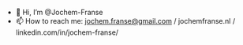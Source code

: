 - 👋 Hi, I’m @Jochem-Franse
- 📫 How to reach me: jochem.franse@gmail.com / jochemfranse.nl / linkedin.com/in/jochem-franse/

<!---
Jochem-Franse/Jochem-Franse is a ✨ special ✨ repository because its `README.md` (this file) appears on your GitHub profile.
You can click the Preview link to take a look at your changes.
--->
